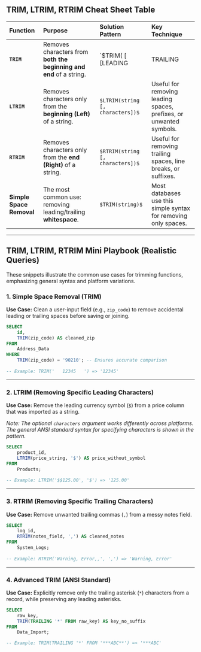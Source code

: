 ## TRIM, LTRIM, RTRIM Cheat Sheet Table

| Function | Purpose | Solution Pattern | Key Technique |
| :--- | :--- | :--- | :--- |
| **`TRIM`** | Removes characters from **both the beginning and end** of a string. | `$TRIM( [ [LEADING | TRAILING | BOTH] [characters] FROM ] string)$` | The ANSI standard function; allows specifying *which* characters to remove (default is space). |
| **`LTRIM`** | Removes characters only from the **beginning (Left)** of a string. | `$LTRIM(string [, characters])$` | Useful for removing leading spaces, prefixes, or unwanted symbols. |
| **`RTRIM`** | Removes characters only from the **end (Right)** of a string. | `$RTRIM(string [, characters])$` | Useful for removing trailing spaces, line breaks, or suffixes. |
| **Simple Space Removal** | The most common use: removing leading/trailing **whitespace**. | `$TRIM(string)$` | Most databases use this simple syntax for removing only spaces. |

-----

## TRIM, LTRIM, RTRIM Mini Playbook (Realistic Queries)

These snippets illustrate the common use cases for trimming functions, emphasizing general syntax and platform variations.

### 1\. Simple Space Removal (TRIM)

**Use Case:** Clean a user-input field (e.g., `zip_code`) to remove accidental leading or trailing spaces before saving or joining.

```sql
SELECT
    id,
    TRIM(zip_code) AS cleaned_zip
FROM
    Address_Data
WHERE
    TRIM(zip_code) = '90210'; -- Ensures accurate comparison
    
-- Example: TRIM('   12345   ') => '12345'
```

-----

### 2\. LTRIM (Removing Specific Leading Characters)

**Use Case:** Remove the leading currency symbol (`$`) from a price column that was imported as a string.

*Note: The optional `characters` argument works differently across platforms. The general ANSI standard syntax for specifying characters is shown in the pattern.*

```sql
SELECT
    product_id,
    LTRIM(price_string, '$') AS price_without_symbol
FROM
    Products;
    
-- Example: LTRIM('$$125.00', '$') => '125.00'
```

-----

### 3\. RTRIM (Removing Specific Trailing Characters)

**Use Case:** Remove unwanted trailing commas (`,`) from a messy notes field.

```sql
SELECT
    log_id,
    RTRIM(notes_field, ',') AS cleaned_notes
FROM
    System_Logs;
    
-- Example: RTRIM('Warning, Error,,', ',') => 'Warning, Error'
```

-----

### 4\. Advanced TRIM (ANSI Standard)

**Use Case:** Explicitly remove only the trailing asterisk (`*`) characters from a record, while preserving any leading asterisks.

```sql
SELECT
    raw_key,
    TRIM(TRAILING '*' FROM raw_key) AS key_no_suffix
FROM
    Data_Import;

-- Example: TRIM(TRAILING '*' FROM '***ABC**') => '***ABC'
```
